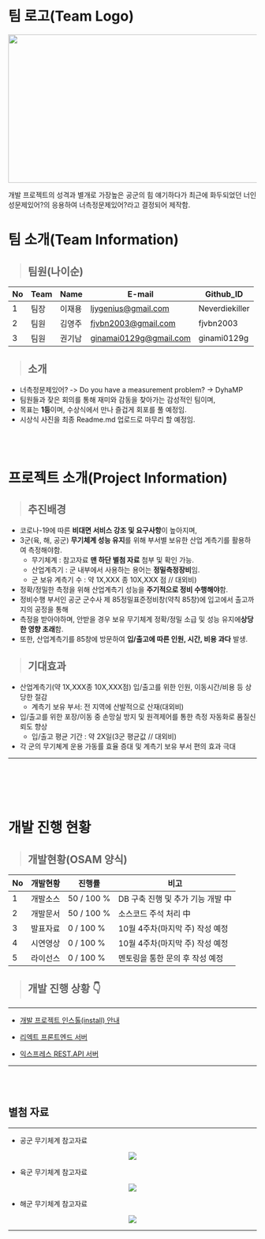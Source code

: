 # 팀 로고(Team Logo)
<p align = "center">
<img src="https://user-images.githubusercontent.com/5003195/95662255-8de88280-0b70-11eb-9b0a-c1d85243c82a.jpg" width="600px" height="300px "></img>
</p>
개발 프로젝트의 성격과 별개로 가장높은 공군의 힘 얘기하다가 최근에 화두되었던 너인성문제있어?의 응용하여 너측정문제있어?라고 결정되어 제작함.


# 팀 소개(Team Information)

   >## 팀원(나이순)
   
No|Team|Name|E-mail|Github_ID
---|---|---|---|---
1|팀장|이재용|ljygenius@gmail.com|Neverdiekiller
2|팀원|김영주|fjvbn2003@gmail.com|fjvbn2003
3|팀원|권기남|ginamai0129g@gmail.com|ginami0129g


   >## 소개

   * 너측정문제있어? -> Do you have a measurement problem? -> DyhaMP
   * 팀원들과 잦은 회의를 통해 재미와 감동을 찾아가는 감성적인 팀이며,
   * 목표는 **1등**이며, 수상식에서 만나 즐겁게 회포를 풀 예정임.
   * 시상식 사진을 최종 Readme.md 업로드로 마무리 할 예정임.

<br></br>

# 프로젝트 소개(Project Information)


   >## 추진배경

   * 코로나-19에 따른 **비대면 서비스 강조 및 요구사항**이 높아지며,
   * 3군(육, 해, 공군) **무기체계 성능 유지**를 위해 부서별 보유한 산업 계측기를 활용하여 측정해야함.
     - 무기체계 : 참고자료 **맨 하단 별첨 자료** 첨부 및 확인 가능.
     - 산업계측기 : 군 내부에서 사용하는 용어는 **정밀측정장비**임.
     - 군 보유 계측기 수 : 약 1X,XXX 종 10X,XXX 점 // 대외비)
   * 정확/정밀한 측정을 위해 산업계측기 성능을 **주기적으로 정비 수행해야**함.
   * 정비수행 부서인 공군 군수사 제 85정밀표준정비창(약칙 85창)에 입고에서 출고까지의 공정을 통해
   * 측정을 받아야하며, 안받을 경우 보유 무기체계 정확/정밀 소급 및 성능 유지에**상당한 영향 초래**함.
   * 또한, 산업계측기를 85창에 방문하여 **입/출고에 따른 인원, 시간, 비용 과다** 발생.


   >## 기대효과

   * 산업계측기(약 1X,XXX종 10X,XXX점) 입/출고를 위한 인원, 이동시간/비용 등 상당한 절감
     - 계측기 보유 부서: 전 지역에 산발적으로 산재(대외비)
   * 입/출고를 위한 포장/이동 중 손망실 방지 및 원격제어를 통한 측정 자동화로 품질신뢰도 향상
     - 입/출고 평균 기간 : 약 2X일(3군 평균값 // 대외비)
   * 각 군의 무기쳬계 운용 가동률 효율 증대 및 계측기 보유 부서 편의 효과 극대

---
<br></br>
---

# 개발 진행 현황

   >## 개발현황(OSAM 양식)

No|개발현황|진행률|비고
---|---|---|---
1|개발소스| 50 / 100 % |DB 구축 진행 및 추가 기능 개발 中
2|개발문서| 50 / 100 % |소스코드 주석 처리 中
3|발표자료| 0 / 100 % |10월 4주차(마지막 주) 작성 예정
4|시연영상| 0 / 100 % |10월 4주차(마지막 주) 작성 예정
5|라이선스| 0 / 100 % |멘토링을 통한 문의 후 작성 예정


   >## 개발 진행 상황 👇
---
   - [개발 프로젝트 인스톨(install) 안내](INSTALL.md)

   - [리엑트 프론트엔드 서버](https://react-front-server.run.goorm.io/)

   - [익스프레스 REST.API 서버](https://express-server.run.goorm.io/)
---


<br></br>

## 별첨 자료
---
   - 공군 무기체계 참고자료

<p align = "center">
<img src="https://user-images.githubusercontent.com/5003195/96949147-2d6b2500-1522-11eb-8d8e-7352bb286923.png"></img>
</p>

   - 육군 무기체계 참고자료

<p align = "center">
<img src="https://user-images.githubusercontent.com/5003195/96949293-889d1780-1522-11eb-9f00-c452105b7754.png"></img>
</p>

   - 해군 무기체계 참고자료

<p align = "center">
<img src="https://user-images.githubusercontent.com/5003195/96949433-d154d080-1522-11eb-82b2-a169c2c60c9c.png"></img>
</p>

---